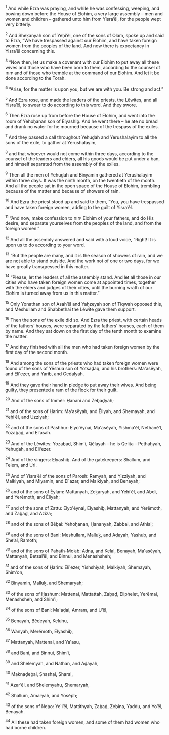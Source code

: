 <sup>1</sup> And while Ezra was praying, and while he was confessing, weeping, and bowing down before the House of Elohim, a very large assembly – men and women and children – gathered unto him from Yisra’ĕl, for the people wept very bitterly.

<sup>2</sup> And Sheḵanyah son of Yeḥi’ĕl, one of the sons of Olam, spoke up and said to Ezra, “We have trespassed against our Elohim, and have taken foreign women from the peoples of the land. And now there is expectancy in Yisra’ĕl concerning this.

<sup>3</sup> “Now then, let us make a covenant with our Elohim to put away all these wives and those who have been born to them, according to the counsel of יהוה and of those who tremble at the command of our Elohim. And let it be done according to the Torah.

<sup>4</sup> “Arise, for the matter is upon you, but we are with you. Be strong and act.”

<sup>5</sup> And Ezra rose, and made the leaders of the priests, the Lĕwites, and all Yisra’ĕl, to swear to do according to this word. And they swore.

<sup>6</sup> Then Ezra rose up from before the House of Elohim, and went into the room of Yehoḥanan son of Elyashiḇ. And he went there – he ate no bread and drank no water for he mourned because of the trespass of the exiles.

<sup>7</sup> And they passed a call throughout Yehuḏah and Yerushalayim to all the sons of the exile, to gather at Yerushalayim,

<sup>8</sup> and that whoever would not come within three days, according to the counsel of the leaders and elders, all his goods would be put under a ban, and himself separated from the assembly of the exiles.

<sup>9</sup> Then all the men of Yehuḏah and Binyamin gathered at Yerushalayim within three days. It was the ninth month, on the twentieth of the month. And all the people sat in the open space of the House of Elohim, trembling because of the matter and because of showers of rain.

<sup>10</sup> And Ezra the priest stood up and said to them, “You, you have trespassed and have taken foreign women, adding to the guilt of Yisra’ĕl.

<sup>11</sup> “And now, make confession to יהוה Elohim of your fathers, and do His desire, and separate yourselves from the peoples of the land, and from the foreign women.”

<sup>12</sup> And all the assembly answered and said with a loud voice, “Right! It is upon us to do according to your word.

<sup>13</sup> “But the people are many, and it is the season of showers of rain, and we are not able to stand outside. And the work not of one or two days, for we have greatly transgressed in this matter.

<sup>14</sup> “Please, let the leaders of all the assembly stand. And let all those in our cities who have taken foreign women come at appointed times, together with the elders and judges of their cities, until the burning wrath of our Elohim is turned away from us in this matter.”

<sup>15</sup> Only Yonathan son of Asah’ĕl and Yaḥzeyah son of Tiqwah opposed this, and Meshullam and Shabbethai the Lĕwite gave them support.

<sup>16</sup> Then the sons of the exile did so. And Ezra the priest, with certain heads of the fathers’ houses, were separated by the fathers’ houses, each of them by name. And they sat down on the first day of the tenth month to examine the matter.

<sup>17</sup> And they finished with all the men who had taken foreign women by the first day of the second month.

<sup>18</sup> And among the sons of the priests who had taken foreign women were found of the sons of Yĕshua son of Yotsaḏaq, and his brothers: Ma‛asĕyah, and Eli‛ezer, and Yariḇ, and Geḏalyah.

<sup>19</sup> And they gave their hand in pledge to put away their wives. And being guilty, they presented a ram of the flock for their guilt.

<sup>20</sup> And of the sons of Immĕr: Ḥanani and Zeḇaḏyah;

<sup>21</sup> and of the sons of Ḥarim: Ma‛asĕyah, and Ĕliyah, and Shemayah, and Yeḥi’ĕl, and Uzziyah;

<sup>22</sup> and of the sons of Pashhur: Elyo‛ĕynai, Ma‛asĕyah, Yishma‛ĕl, Nethanĕ’l, Yozaḇaḏ, and El‛asah.

<sup>23</sup> And of the Lĕwites: Yozaḇaḏ, Shim‛i, Qĕlayah – he is Qelita – Pethaḥyah, Yehuḏah, and Eli‛ezer.

<sup>24</sup> And of the singers: Elyashiḇ. And of the gatekeepers: Shallum, and Telem, and Uri.

<sup>25</sup> And of Yisra’ĕl of the sons of Parosh: Ramyah, and Yizziyah, and Malkiyah, and Miyamin, and El‛azar, and Malkiyah, and Benayah;

<sup>26</sup> and of the sons of Ĕylam: Mattanyah, Zeḵaryah, and Yeḥi’ĕl, and Aḇdi, and Yerĕmoth, and Ĕliyah;

<sup>27</sup> and of the sons of Zattu: Elyo‛ĕynai, Elyashiḇ, Mattanyah, and Yerĕmoth, and Zaḇaḏ, and Aziza;

<sup>28</sup> and of the sons of Bĕḇai: Yehoḥanan, Ḥananyah, Zabbai, and Athlai;

<sup>29</sup> and of the sons of Bani: Meshullam, Malluḵ, and Aḏayah, Yashuḇ, and She’al, Ramoth;

<sup>30</sup> and of the sons of Paḥath-Mo’aḇ: Aḏna, and Kelal, Benayah, Ma‛asĕyah, Mattanyah, Betsal’ĕl, and Binnui, and Menashsheh;

<sup>31</sup> and of the sons of Ḥarim: Eli‛ezer, Yishshiyah, Malkiyah, Shemayah, Shim‛on,

<sup>32</sup> Binyamin, Malluḵ, and Shemaryah;

<sup>33</sup> of the sons of Ḥashum: Mattenai, Mattattah, Zaḇaḏ, Eliphelet, Yerĕmai, Menashsheh, and Shim‛i;

<sup>34</sup> of the sons of Bani: Ma‛aḏai, Amram, and U’ĕl,

<sup>35</sup> Benayah, Bĕḏeyah, Keluhu,

<sup>36</sup> Wanyah, Merĕmoth, Elyashiḇ,

<sup>37</sup> Mattanyah, Mattenai, and Ya‛asu,

<sup>38</sup> and Bani, and Binnui, Shim‛i,

<sup>39</sup> and Shelemyah, and Nathan, and Aḏayah,

<sup>40</sup> Maḵnaḏeḇai, Shashai, Sharai,

<sup>41</sup> Azar’ĕl, and Shelemyahu, Shemaryah,

<sup>42</sup> Shallum, Amaryah, and Yosĕph;

<sup>43</sup> of the sons of Neḇo: Ye‛i’ĕl, Mattithyah, Zaḇaḏ, Zeḇina, Yaddu, and Yo’ĕl, Benayah.

<sup>44</sup> All these had taken foreign women, and some of them had women who had borne children.


